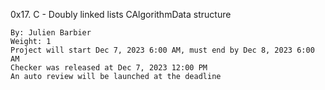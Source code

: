 0x17. C - Doubly linked lists
CAlgorithmData structure

    By: Julien Barbier
    Weight: 1
    Project will start Dec 7, 2023 6:00 AM, must end by Dec 8, 2023 6:00 AM
    Checker was released at Dec 7, 2023 12:00 PM
    An auto review will be launched at the deadline

